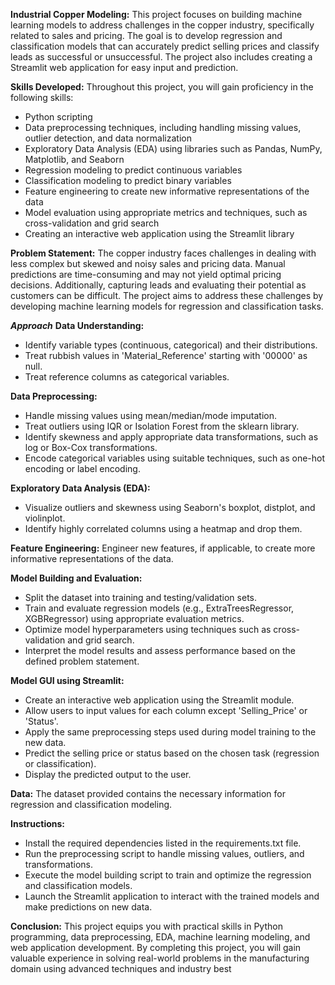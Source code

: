 **Industrial Copper Modeling:**
This project focuses on building machine learning models to address challenges in the copper industry, specifically related to sales and pricing. The goal is to develop regression and classification models that can accurately predict selling prices and classify leads as successful or unsuccessful. The project also includes creating a Streamlit web application for easy input and prediction.

**Skills Developed:**
Throughout this project, you will gain proficiency in the following skills:
* Python scripting
* Data preprocessing techniques, including handling missing values, outlier detection, and data normalization
* Exploratory Data Analysis (EDA) using libraries such as Pandas, NumPy, Matplotlib, and Seaborn
* Regression modeling to predict continuous variables
* Classification modeling to predict binary variables
* Feature engineering to create new informative representations of the data
* Model evaluation using appropriate metrics and techniques, such as cross-validation and grid search
* Creating an interactive web application using the Streamlit library

**Problem Statement:**
The copper industry faces challenges in dealing with less complex but skewed and noisy sales and pricing data. Manual predictions are time-consuming and may not yield optimal pricing decisions. Additionally, capturing leads and evaluating their potential as customers can be difficult. The project aims to address these challenges by developing machine learning models for regression and classification tasks.

***Approach***
__Data Understanding:__
* Identify variable types (continuous, categorical) and their distributions.
* Treat rubbish values in 'Material_Reference' starting with '00000' as null.
* Treat reference columns as categorical variables.
  
**Data Preprocessing:**
* Handle missing values using mean/median/mode imputation.
* Treat outliers using IQR or Isolation Forest from the sklearn library.
* Identify skewness and apply appropriate data transformations, such as log or Box-Cox transformations.
* Encode categorical variables using suitable techniques, such as one-hot encoding or label encoding.

**Exploratory Data Analysis (EDA):**
* Visualize outliers and skewness using Seaborn's boxplot, distplot, and violinplot.
* Identify highly correlated columns using a heatmap and drop them.
  
**Feature Engineering:**
Engineer new features, if applicable, to create more informative representations of the data.

**Model Building and Evaluation:**
* Split the dataset into training and testing/validation sets.
* Train and evaluate regression models (e.g., ExtraTreesRegressor, XGBRegressor) using appropriate evaluation metrics.
* Optimize model hyperparameters using techniques such as cross-validation and grid search.
* Interpret the model results and assess performance based on the defined problem statement.
  
**Model GUI using Streamlit:**
* Create an interactive web application using the Streamlit module.
* Allow users to input values for each column except 'Selling_Price' or 'Status'.
* Apply the same preprocessing steps used during model training to the new data.
* Predict the selling price or status based on the chosen task (regression or classification).
* Display the predicted output to the user.

**Data:**
  The dataset provided contains the necessary information for regression and classification modeling.

**Instructions:**
* Install the required dependencies listed in the requirements.txt file.
* Run the preprocessing script to handle missing values, outliers, and transformations.
* Execute the model building script to train and optimize the regression and classification models.
* Launch the Streamlit application to interact with the trained models and make predictions on new data.
  
**Conclusion:**
This project equips you with practical skills in Python programming, data preprocessing, EDA, machine learning modeling, and web application development. By completing this project, you will gain valuable experience in solving real-world problems in the manufacturing domain using advanced techniques and industry best
